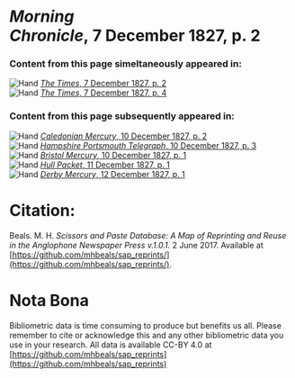 # *Morning Chronicle*, 7 December 1827, p. 2  
  
### Content from this page simeltaneously appeared in:  
![Hand](http://scissorsandpaste.net/wp-content/uploads/2017/06/smallhandpointer.png) [*The Times*, 7 December 1827, p. 2](https://mhbeals.github.io/sap_html/The-Times/The-Times-7-December-1827-p-2)  
![Hand](http://scissorsandpaste.net/wp-content/uploads/2017/06/smallhandpointer.png) [*The Times*, 7 December 1827, p. 4](https://mhbeals.github.io/sap_html/The-Times/The-Times-7-December-1827-p-4)  
  
### Content from this page subsequently appeared in:  
![Hand](http://scissorsandpaste.net/wp-content/uploads/2017/06/smallhandpointer.png) [*Caledonian Mercury*, 10 December 1827, p. 2](https://mhbeals.github.io/sap_html/Caledonian-Mercury/Caledonian-Mercury-10-December-1827-p-2)  
![Hand](http://scissorsandpaste.net/wp-content/uploads/2017/06/smallhandpointer.png) [*Hampshire Portsmouth Telegraph*, 10 December 1827, p. 3](https://mhbeals.github.io/sap_html/Hampshire-Portsmouth-Telegraph/Hampshire-Portsmouth-Telegraph-10-December-1827-p-3)  
![Hand](http://scissorsandpaste.net/wp-content/uploads/2017/06/smallhandpointer.png) [*Bristol Mercury*, 10 December 1827, p. 1](https://mhbeals.github.io/sap_html/Bristol-Mercury/Bristol-Mercury-10-December-1827-p-1)  
![Hand](http://scissorsandpaste.net/wp-content/uploads/2017/06/smallhandpointer.png) [*Hull Packet*, 11 December 1827, p. 1](https://mhbeals.github.io/sap_html/Hull-Packet/Hull-Packet-11-December-1827-p-1)  
![Hand](http://scissorsandpaste.net/wp-content/uploads/2017/06/smallhandpointer.png) [*Derby Mercury*, 12 December 1827, p. 1](https://mhbeals.github.io/sap_html/Derby-Mercury/Derby-Mercury-12-December-1827-p-1)  


# Citation: 

Beals. M. H. *Scissors and Paste Database: A Map of Reprinting and Reuse in the Anglophone Newspaper Press v.1.0.1.* 2 June 2017. Available at [https://github.com/mhbeals/sap_reprints/](https://github.com/mhbeals/sap_reprints/). 

# Nota Bona

Bibliometric data is time consuming to produce but benefits us all. Please remember to cite or acknowledge this and any other bibliometric data you use in your research. All data is available CC-BY 4.0 at [https://github.com/mhbeals/sap_reprints](https://github.com/mhbeals/sap_reprints)